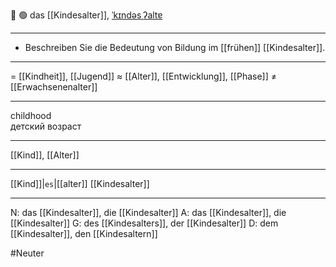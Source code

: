 👶 🟢 das [[Kindesalter]], [ˈkɪndəsˌʔaltɐ](https://youglish.com/pronounce/Kindesalter/german)

---
- Beschreiben Sie die Bedeutung von Bildung im [[frühen]] [[Kindesalter]].

---
= [[Kindheit]], [[Jugend]]
≈ [[Alter]], [[Entwicklung]], [[Phase]]
≠ [[Erwachsenenalter]]

---
childhood  
детский возраст

---
[[Kind]], [[Alter]]

---
[[Kind]]|`es`|[[alter]]
[[Kindesalter]]


---
N: das [[Kindesalter]], die [[Kindesalter]]
A: das [[Kindesalter]], die [[Kindesalter]]
G: des [[Kindesalters]], der [[Kindesalter]]
D: dem [[Kindesalter]], den [[Kindesaltern]]


#Neuter 